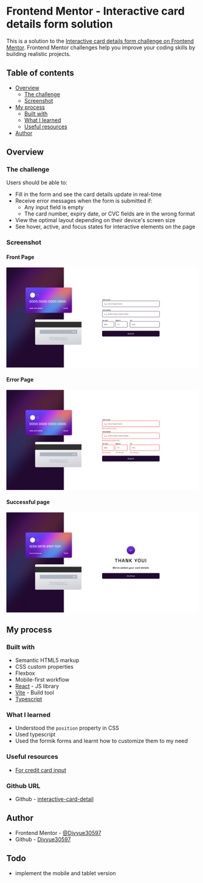# Frontend Mentor - Interactive card details form solution

This is a solution to the [Interactive card details form challenge on Frontend Mentor](https://www.frontendmentor.io/challenges/interactive-card-details-form-XpS8cKZDWw). Frontend Mentor challenges help you improve your coding skills by building realistic projects.

## Table of contents

- [Overview](#overview)
  - [The challenge](#the-challenge)
  - [Screenshot](#screenshot)
- [My process](#my-process)
  - [Built with](#built-with)
  - [What I learned](#what-i-learned)
  - [Useful resources](#useful-resources)
- [Author](#author)

## Overview

### The challenge

Users should be able to:

- Fill in the form and see the card details update in real-time
- Receive error messages when the form is submitted if:
  - Any input field is empty
  - The card number, expiry date, or CVC fields are in the wrong format
- View the optimal layout depending on their device's screen size
- See hover, active, and focus states for interactive elements on the page

### Screenshot

#### Front Page

![front-page](./screenshot/front-page.png)

#### Error Page

![error-page](./screenshot/empty-fields.png)

#### Successful page

![successful-page](./screenshot/successful-submit.png)

## My process

### Built with

- Semantic HTML5 markup
- CSS custom properties
- Flexbox
- Mobile-first workflow
- [React](https://reactjs.org/) - JS library
- [Vite](https://vitejs.dev/) - Build tool
- [Typescript](https://www.typescriptlang.org/)

### What I learned

- Understood the `position` property in CSS
- Used typescript
- Used the formik forms and learnt how to customize them to my need

### Useful resources

- [For credit card input](https://codepen.io/al3ka/pen/PoOejJY)

### Github URL

- Github - [interactive-card-detail](https://github.com/Divyue30597/interactive-card-details.git)

## Author

- Frontend Mentor - [@Divyue30597](https://www.frontendmentor.io/profile/Divyue30597)
- Github - [Divyue30597](https://github.com/Divyue30597)

## Todo

- implement the mobile and tablet version
